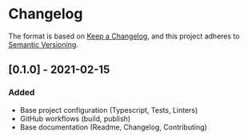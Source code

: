 # Changelog

The format is based on [Keep a Changelog](https://keepachangelog.com/en/1.0.0/),
and this project adheres to [Semantic Versioning](https://semver.org/spec/v2.0.0.html).

## [0.1.0] - 2021-02-15
### Added
- Base project configuration (Typescript, Tests, Linters)
- GitHub workflows (build, publish)
- Base documentation (Readme, Changelog, Contributing)
